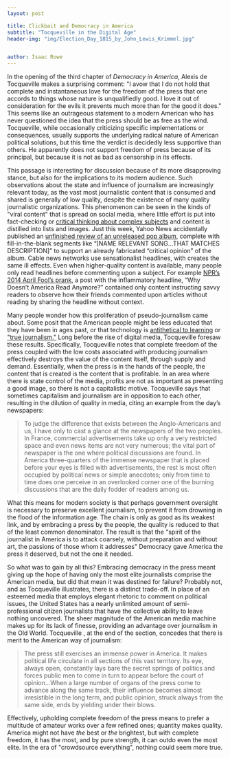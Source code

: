 ```yaml
---
layout: post

title: Clickbait and Democracy in America
subtitle: "Tocqueville in the Digital Age"
header-img: "img/Election_Day_1815_by_John_Lewis_Krimmel.jpg"


author: Isaac Rowe
---
```


In the opening of the third chapter of *Democracy in America*, Alexis de Tocqueville makes a surprising comment: "I avow that I do not hold that complete and instantaneous love for the freedom of the press that one accords to things whose nature is unqualifiedly good. I love it out of consideration for the evils it prevents much more than for the good it does." This seems like an outrageous statement to a modern American who has never questioned the idea that the press should be as free as the wind. Tocqueville, while occasionally criticizing specific implementations or consequences, usually supports the underlying radical nature of American political solutions, but this time the verdict is decidedly less supportive than others. He apparently does not support freedom of press because of its principal, but because it is not as bad as censorship in its effects.

This passage is interesting for discussion because of its more disapproving stance, but also for the implications to its modern audience. Such observations about the state and influence of journalism are increasingly relevant today, as the vast most journalistic content that is consumed and shared is generally of low quality, despite the existence of many quality journalistic organizations. This phenomenon can be seen in the kinds of "viral content" that is spread on social media, where little effort is put into fact-checking or [critical thinking about complex subjects](http://www.cnn.com/TRANSCRIPTS/0003/31/lkl.00.html) and content is distilled into lists and images. Just this week, Yahoo News accidentally published an [unfinished review of an unreleased pop album](https://twitter.com/bengreenman/status/670375731373936640?lang=en), complete with fill-in-the-blank segments like “[NAME RELEVANT SONG...THAT MATCHES DESCRIPTION]” to support an already fabricated “critical opinion” of the album. Cable news networks use sensationalist headlines, with creates the same ill effects. Even when higher-quality content is available, many people only read headlines before commenting upon a subject. For example [NPR’s 2014 April Fool’s prank](http://www.npr.org/2014/04/01/297690717/why-doesnt-america-read-anymore), a post with the inflammatory headline, “Why Doesn’t America Read Anymore?” contained only content instructing savvy readers to observe how their friends commented upon articles without reading by sharing the headline without context. 

Many people wonder how this proliferation of pseudo-journalism came about. Some posit that the American people might be less educated that they have been in ages past, or that technology is [antithetical to learning](http://www.theatlantic.com/magazine/archive/2008/07/is-google-making-us-stupid/306868/)
 or ["true journalism."](http://www.theaustralian.com.au/opinion/editorials/lost-in-the-twitterverse/story-e6frg71x-1226758522447?nk=5a15961722cc6c22c261324e45577d81-1448828906) Long before the rise of digital media, Tocqueville foresaw these results. Specifically, Tocqueville notes that complete freedom of the press coupled with the low costs associated with producing journalism effectively destroys the value of the content itself, through supply and demand. Essentially, when the press is in the hands of the people, the content that is created is the content that is profitable. In an area where there is state control of the media, profits are not as important as presenting a good image, so there is not a capitalistic motive. Tocqueville says that sometimes capitalism and journalism are in opposition to each other, resulting in the dilution of quality in media, citing an example from the day’s newspapers:

>To judge the difference that exists between the Anglo-Americans and us, I have only to cast a glance at the newspapers of the two peoples. In France, commercial advertisements take up only a very restricted space and even news items are not very numerous; the vital part of newspaper is the one where political discussions are found. In America three-quarters of the immense newspaper that is placed before your eyes is filled with advertisements, the rest is most often occupied by political news or simple anecdotes; only from time to time does one perceive in an overlooked corner one of the burning discussions that are the daily fodder of readers among us.

What this means for modern society is that perhaps government oversight is necessary to preserve excellent journalism, to prevent it from drowning in the flood of the information age. The chain is only as good as its weakest link, and by embracing a press by the people, the quality is reduced to that of the least common denominator. The result is that the "spirit of the journalist in America is to attack coarsely, without preparation and without art, the passions of those whom it addresses" Democracy gave America the press it deserved, but not the one it needed.

So what was to gain by all this? Embracing democracy in the press meant giving up the hope of having only the most elite journalists comprise the American media, but did that mean it was destined for failure? Probably not, and as Tocqueville illustrates, there is a distinct trade-off. In place of an esteemed media that employs elegant rhetoric to comment on political issues, the United States has a nearly unlimited amount of semi-professional citizen journalists that have the collective ability to leave nothing uncovered. The sheer magnitude of the American media machine makes up for its lack of finesse, providing an advantage over journalism in the Old World.  Tocqueville , at the end of the section, concedes that there is merit to the American way of journalism: 

>The press still exercises an immense power in America. It makes political life circulate in all sections of this vast territory. Its eye, always open, constantly lays bare the secret springs of politics and forces public men to come in turn to appear before the court of opinion...When a large number of organs of the press come to advance along the same track, their influence becomes almost irresistible in the long term, and public opinion, struck always from the same side, ends by yielding under their blows.

Effectively, upholding complete freedom of the press means to prefer a multitude of amateur works over a few refined ones; quantity makes quality. America might not have *the* best or *the* brightest, but with complete freedom, it has the most, and by pure strength, it can outdo even the most elite. In the era of "crowdsource everything", nothing could seem more true.
